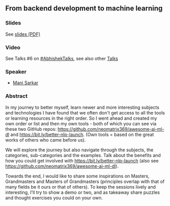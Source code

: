 ## From backend development to machine learning


### Slides

See [slides (PDF)](Backend_developer_to_Machine_Learning_Engineer.pdf)

### Video

See Talks #6 on [#AbhishekTalks](https://www.youtube.com/watch?v=sdPOyqMfK7M), see also other [Talks](https://www.youtube.com/watch?v=PX1RoRD3o7o&list=PL98nY_tJQXZl79DdyMQDvGDgv6A3zsMIf)

### Speaker

- [Mani Sarkar](http://github.com/neomatrix369)

### Abstract

In my journey to better myself, learn newer and more interesting subjects and technologies I have found that we often don't get access to all the tools or learning resources in the right order. So I went ahead and created my own order or list and then my own tools - both of which you can see via these two GitHub repos: https://github.com/neomatrix369/awesome-ai-ml-dl and https://bit.ly/better-nlp-launch. (Own tools = based on the great works of others who came before us).

We will explore the journey but also navigate through the subjects, the categories, sub-categories and the examples. Talk about the benefits and how you could get involved with https://bit.ly/better-nlp-launch (also see https://github.com/neomatrix369/awesome-ai-ml-dl).

Towards the end, I would like to share some inspirations on Masters, Grandmasters and Masters of Grandmasters (principles overlap with that of many fields be it ours or that of others). To keep the sessions lively and interesting, I'll try to show a demo or two, and as takeaway share puzzles and thought exercises you could on your own.